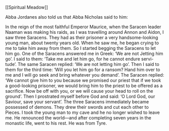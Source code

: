 [[Spiritual Meadow]]
 
Abba Jordanes also told us that Abba Nicholas said to him:  
 
In the reign of the most faithful Emperor Maurice, when the Saracen leader Naaman was making his raids, as I was travelling around Annon and Aidon, I saw three Saracens. They had as their prisoner a very handsome-looking young man, about twenty years old. When he saw me, he began crying to me to take him away from them. So I started begging the Saracens to let him go. One of the Saracens answered me in Greek: ‘We are not Jetting him go’. I said to them: ‘Take me and let him go, for he cannot endure servi- tude’. The same Saracen replied: ‘We are not letting him go’. Then I said to them for the third time: ‘Will you let him go for a ransom? Hand him over to me and I will go seek and bring whatever you demand’. The Saracen replied: ‘We cannot give him to you because we promised our priest that if we took a good-looking prisoner, we would bring him to the priest to be offered as a sacrifice. Now be off with you, or we will cause your head to roll on the ground’. Then I prostrated myself before God and said: ‘O Lord God, our Saviour, save your servant’. The three Saracens immediately became possessed of demons. They drew their swords and cut each other to Pieces. I took the young man to my cave and he no longer wished to leave me. He renounced the world—and after completing seven years in the monastic life, went to his rest. He was from Tyre.
